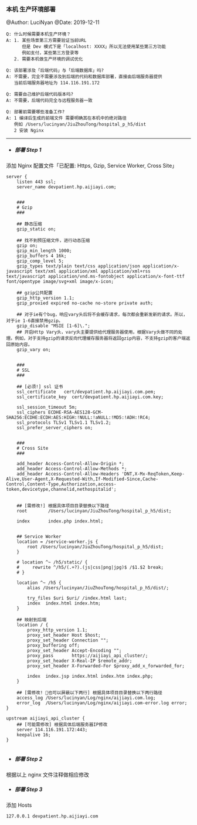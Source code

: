 ### 本机 生产环境部署
@Author: LuciNyan
@Date: 2019-12-11

    Q: 什么时候需要本机生产环境？
    A: 1. 某些场景第三方需要验证当前URL
          但是 Dev 模式下是「localhost: XXXX」所以无法使用某些第三方功能
          例如支付，某些第三方登录等
       2. 需要本机做生产环境的调试优化
       
    Q: 该部署涉及「后端代码」与「后端数据库」吗?
    A: 不需要，完全不需要涉及到后端的代码和数据库部署，直接由后端服务器提供
       当前后端服务器地址为 114.116.191.172
       
    Q: 需要自己维护后端代码版本吗?
    A: 不需要，后端代码完全与远程服务器一致
       
    Q: 部署前需要哪些准备工作?
    A: 1 编译后生成的前端文件 需要明确其在本机中的绝对路径
       例如 /Users/lucinyan/JiuZhouTong/hospital_p_h5/dist
       2 安装 Nginx
       
       
----- 
- ##### 部署 Step 1
添加 Nginx 配置文件「已配置: Https, Gzip, Service Worker, Cross Site」
```nginx
server {
	listen 443 ssl;
	server_name devpatient.hp.aijiayi.com;


    ###
    # Gzip
    ###

    ## 静态压缩
    gzip_static on;  

    ## 找不到预压缩文件，进行动态压缩  
    gzip on;   
    gzip_min_length 1000;  
    gzip_buffers 4 16k;  
    gzip_comp_level 5;  
    gzip_types text/plain text/css application/json application/x-javascript text/xml application/xml application/xml+rss text/javascript application/vnd.ms-fontobject application/x-font-ttf font/opentype image/svg+xml image/x-icon;

    ## gzip公共配置  
    gzip_http_version 1.1;
    gzip_proxied expired no-cache no-store private auth;  

    ## 对于ie有个bug，响应vary头后将不会缓存请求，每次都会重新发新的请求。所以，对于ie 1-6直接禁用gzip。  
    gzip_disable "MSIE [1-6]\.";
    ## 开启Http Vary头，vary头主要提供给代理服务器使用，根据Vary头做不同的处理。例如，对于支持gzip的请求反向代理缓存服务器将返回gzip内容，不支持gzip的客户端返回原始内容。  
    gzip_vary on;  

	
    ###
    # SSL
    ###

    ## [必须!] ssl 证书
	ssl_certificate   cert/devpatient.hp.aijiayi.com.pem;
	ssl_certificate_key  cert/devpatient.hp.aijiayi.com.key;
	
	ssl_session_timeout 5m;
	ssl_ciphers ECDHE-RSA-AES128-GCM-SHA256:ECDHE:ECDH:AES:HIGH:!NULL:!aNULL:!MD5:!ADH:!RC4;
	ssl_protocols TLSv1 TLSv1.1 TLSv1.2;
	ssl_prefer_server_ciphers on;

	
    ###
    # Cross Site
    ###

    add_header Access-Control-Allow-Origin *;
    add_header Access-Control-Allow-Methods *;
    add_header Access-Control-Allow-Headers 'DNT,X-Mx-ReqToken,Keep-Alive,User-Agent,X-Requested-With,If-Modified-Since,Cache-Control,Content-Type,Authorization,access-token,devicetype,channelid,nethospitalid';


    ## [需修改!] 根据具体项目目录替换以下路径
	root   		/Users/lucinyan/JiuZhouTong/hospital_p_h5/dist;
	
	index  		index.php index.html;

    
    ## Service Worker
    location = /service-worker.js {
        root /Users/lucinyan/JiuZhouTong/hospital_p_h5/dist;
    }

    # location ^~ /h5/static/ {
    #     rewrite ^/h5/(.+?).(js|css|png|jpg)$ /$1.$2 break;
    # }

    location ^~ /h5 {
        alias /Users/lucinyan/JiuZhouTong/hospital_p_h5/dist/;

        try_files $uri $uri/ /index.html last;
        index  index.html index.htm;
    }

    ## 映射到后端
    location / {
        proxy_http_version 1.1;
        proxy_set_header Host $host;
        proxy_set_header Connection "";
        proxy_buffering off;
        proxy_set_header Accept-Encoding "";
        proxy_pass       https://aijiayi_api_cluster/;
        proxy_set_header X-Real-IP $remote_addr;
        proxy_set_header X-Forwarded-For $proxy_add_x_forwarded_for;

        index  index.jsp index.html index.htm index.php;
    }

    ## [需修改! 也可以屏蔽以下两行] 根据具体项目目录替换以下两行路径
    access_log /Users/lucinyan/Log/nginx/aijiayi.com.log;
    error_log  /Users/lucinyan/Log/nginx/aijiayi.com-error.log error;
}

upstream aijiayi_api_cluster {
    ## [可能需修改] 根据具体后端服务器IP修改
    server 114.116.191.172:443;
    keepalive 16;
}


``` 

- ##### 部署 Step 2
根据以上 nginx 文件注释做相应修改

- ##### 部署 Step 3
添加 Hosts
```
127.0.0.1 devpatient.hp.aijiayi.com
```

 

